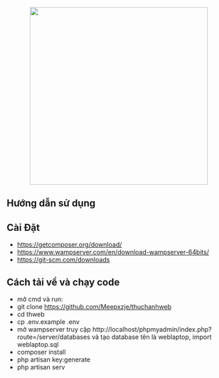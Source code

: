 <p align="center"><img src="https://www.vinn.asia/giaodien/img/logo.jpg" width="400"></a></p>


## Hướng dẫn sử dụng 

## Cài Đặt 
- https://getcomposer.org/download/
- https://www.wampserver.com/en/download-wampserver-64bits/
- https://git-scm.com/downloads

## Cách tải về và chạy code 
- mở cmd và run:
- git clone https://github.com/Meepxzje/thuchanhweb
- cd thweb
- cp .env.example .env 
- mở wampserver truy cập http://localhost/phpmyadmin/index.php?route=/server/databases và tạo database tên là weblaptop, import weblaptop.sql 
- composer install
- php artisan key:generate 
- php artisan serv

